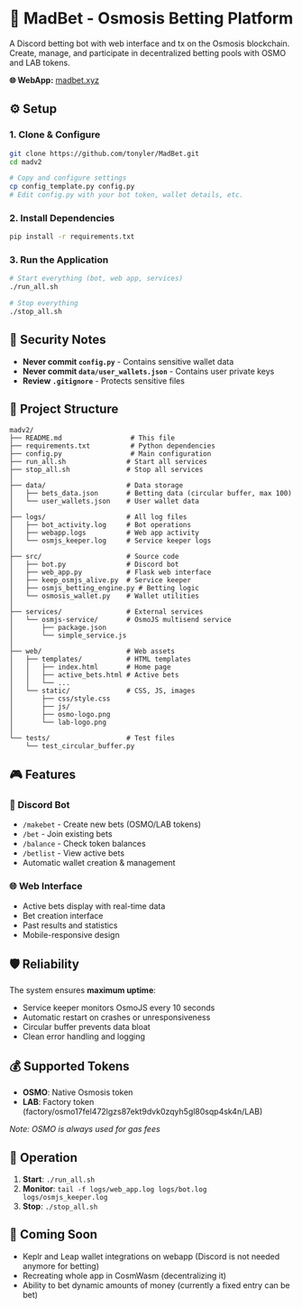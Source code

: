 # 🧪 MadBet - Osmosis Betting Platform

A Discord betting bot with web interface and tx on the Osmosis blockchain. Create, manage, and participate in decentralized betting pools with OSMO and LAB tokens.

**🌐 WebApp:** [madbet.xyz](https://madbet.xyz)

## ⚙️ Setup

### 1. Clone & Configure
```bash
git clone https://github.com/tonyler/MadBet.git
cd madv2

# Copy and configure settings
cp config_template.py config.py
# Edit config.py with your bot token, wallet details, etc.
```

### 2. Install Dependencies
```bash
pip install -r requirements.txt
```

### 3. Run the Application
```bash
# Start everything (bot, web app, services)
./run_all.sh

# Stop everything
./stop_all.sh
```

## 🔐 Security Notes

- **Never commit `config.py`** - Contains sensitive wallet data
- **Never commit `data/user_wallets.json`** - Contains user private keys
- **Review `.gitignore`** - Protects sensitive files

## 📁 Project Structure

```
madv2/
├── README.md                 # This file
├── requirements.txt          # Python dependencies  
├── config.py                 # Main configuration
├── run_all.sh               # Start all services
├── stop_all.sh              # Stop all services
│
├── data/                    # Data storage
│   ├── bets_data.json       # Betting data (circular buffer, max 100)
│   └── user_wallets.json    # User wallet data
│
├── logs/                    # All log files
│   ├── bot_activity.log     # Bot operations
│   ├── webapp.logs          # Web app activity
│   └── osmjs_keeper.log     # Service keeper logs
│
├── src/                     # Source code
│   ├── bot.py               # Discord bot
│   ├── web_app.py           # Flask web interface
│   ├── keep_osmjs_alive.py  # Service keeper
│   ├── osmjs_betting_engine.py # Betting logic
│   └── osmosis_wallet.py    # Wallet utilities
│
├── services/                # External services
│   └── osmjs-service/       # OsmoJS multisend service
│       ├── package.json
│       └── simple_service.js
│
├── web/                     # Web assets
│   ├── templates/           # HTML templates
│   │   ├── index.html       # Home page
│   │   ├── active_bets.html # Active bets
│   │   └── ...
│   └── static/              # CSS, JS, images
│       ├── css/style.css
│       ├── js/
│       ├── osmo-logo.png
│       └── lab-logo.png
│
└── tests/                   # Test files
    └── test_circular_buffer.py
```

## 🎮 Features

### 🤖 Discord Bot
- `/makebet` - Create new bets (OSMO/LAB tokens)
- `/bet` - Join existing bets
- `/balance` - Check token balances
- `/betlist` - View active bets
- Automatic wallet creation & management

### 🌐 Web Interface
- Active bets display with real-time data
- Bet creation interface
- Past results and statistics
- Mobile-responsive design

## 🛡️ Reliability
The system ensures **maximum uptime**:
- Service keeper monitors OsmoJS every 10 seconds
- Automatic restart on crashes or unresponsiveness  
- Circular buffer prevents data bloat
- Clean error handling and logging

## 💰 Supported Tokens
- **OSMO**: Native Osmosis token
- **LAB**: Factory token (factory/osmo17fel472lgzs87ekt9dvk0zqyh5gl80sqp4sk4n/LAB)

*Note: OSMO is always used for gas fees*

## 🔄 Operation
1. **Start**: `./run_all.sh`
2. **Monitor**: `tail -f logs/web_app.log logs/bot.log logs/osmjs_keeper.log`
3. **Stop**: `./stop_all.sh`

## 🚀 Coming Soon
- Keplr and Leap wallet integrations on webapp (Discord is not needed anymore for betting)
- Recreating whole app in CosmWasm (decentralizing it)
- Ability to bet dynamic amounts of money (currently a fixed entry can be bet)
